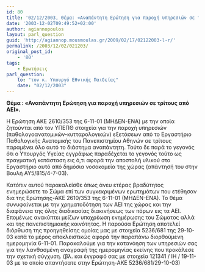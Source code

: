 ```yaml
---
id: 80
title: '02/12/2003, Θέμα: «Αναπάντητη Ερώτηση για παροχή υπηρεσιών σε τρίτους από ΑΕΙ».'
date: '2003-12-02T09:49:52+02:00'
author: agiannopoulos
layout: parl_question
guid: 'http://agiannop.mousmoulas.gr/2009/02/17/02122003-l-r/'
permalink: /2003/12/02/021203/
original_post_id:
    - '80'
tags:
    - Ερωτήσεις
parl_question:
    to: "τον κ. Υπουργό Εθνικής Παιδείας"
    date: "02/12/2003"
---
```


**Θέμα : «Αναπάντητη Ερώτηση για παροχή υπηρεσιών σε τρίτους από ΑΕΙ».**

Η Ερώτηση ΑΚΕ 2610/353 της 6-11-01 (ΜΗΔΕΝ-ΕΝΑ) με την οποία ζητούνται από τον ΥΠΕΠΘ στοιχεία για την παροχή υπηρεσιών (παθολογοανατομικών-κυτταρολογικών) εξετάσεων από το Εργαστήριο Παθολογικής Ανατομικής του Πανεπιστημίου Αθηνών σε τρίτους παραμένει όλο αυτό το διάστημα αναπάντητη. Τούτο δε παρά το γεγονός ότι ο Υπουργός Υγείας εγγράφως παραδέχεται το γεγονός τούτο ως πραγματική κατάσταση εις ό,τι αφορά την αποστολή υλικού στο Εργαστήριο αυτό από δημόσια νοσοκομεία της χώρας (απάντησή του στην Βουλή ΑΥ5/815/4-7-03).

Κατόπιν αυτού παρακαλείσθε όπως άνευ ετέρας βραδύτητος ενημερώσετε το Σώμα επί των συγκεκριμένων ερωτημάτων που ετέθησαν δια της Ερώτησης-ΑΚΕ 2610/353 της 6-11-01 (ΜΗΔΕΝ-ΕΝΑ). Το θέμα συνυφαίνεται με την χρηματοδότηση των ΑΕΙ της χώρας και την διαφάνεια της όλης διαδικασίας διακινήσεως των πόρων εις τα ΑΕΙ. Επομένως ανακύπτει μείζων υποχρέωση ενημέρωσης του Σώματος αλλά και της πανεπιστημιακής κοινότητος. Η παρούσα Ερώτηση αποτελεί διόρθωση της προηγηθείσης ομοίας μας με στοιχεία 5236/681 της 29-10-03 κατά το μέρος αποκλειστικώς αφορά την παραπάνω διορθούμενη ημερομηνία 6-11-01. Παρακαλούμε για την κατανόηση των υπηρεσιών σας για την λανθασμένη αναγραφή της ημερομηνίας εκείνης που προκάλεσε την σχετική σύγχυση. (βλ. και έγγραφό σας με στοιχεία 121341 / ΙΗ / 19-11-03 με το οποίο απαντήσατε στην Ερώτηση-ΑΚΕ 5236/681/29-10-03)